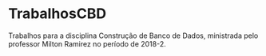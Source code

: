 # TrabalhosCBD
Trabalhos para a disciplina Construção de Banco de Dados, ministrada pelo professor Milton Ramirez no período de 2018-2.
